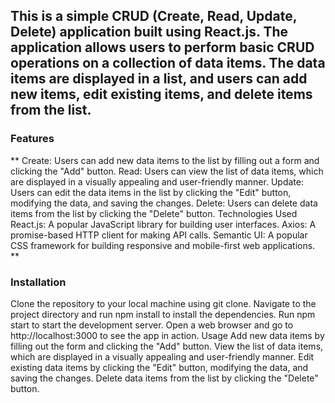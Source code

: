 ## This is a simple CRUD (Create, Read, Update, Delete) application built using React.js. The application allows users to perform basic CRUD operations on a collection of data items. The data items are displayed in a list, and users can add new items, edit existing items, and delete items from the list.

### Features
**
Create: Users can add new data items to the list by filling out a form and clicking the "Add" button.
Read: Users can view the list of data items, which are displayed in a visually appealing and user-friendly manner.
Update: Users can edit the data items in the list by clicking the "Edit" button, modifying the data, and saving the changes.
Delete: Users can delete data items from the list by clicking the "Delete" button.
Technologies Used
React.js: A popular JavaScript library for building user interfaces.
Axios: A promise-based HTTP client for making API calls.
Semantic UI: A popular CSS framework for building responsive and mobile-first web applications.
**
### Installation
Clone the repository to your local machine using git clone.
Navigate to the project directory and run npm install to install the dependencies.
Run npm start to start the development server.
Open a web browser and go to http://localhost:3000 to see the app in action.
Usage
Add new data items by filling out the form and clicking the "Add" button.
View the list of data items, which are displayed in a visually appealing and user-friendly manner.
Edit existing data items by clicking the "Edit" button, modifying the data, and saving the changes.
Delete data items from the list by clicking the "Delete" button.
